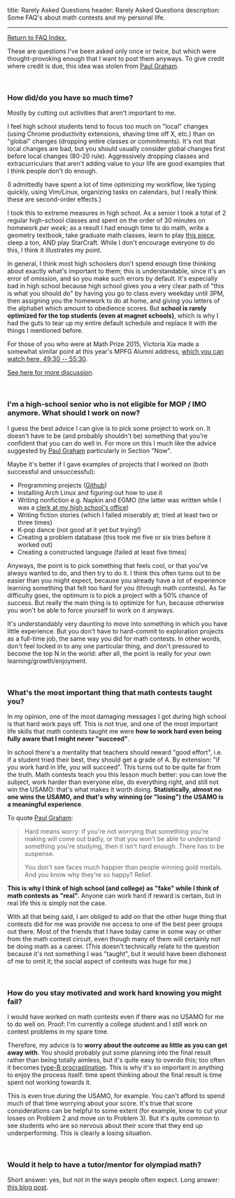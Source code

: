 title: Rarely Asked Questions
header: Rarely Asked Questions
description: Some FAQ's about math contests and my personal life.

---

[Return to FAQ Index.](faqs.html)

These are questions I've been asked only once or twice,
but which were thought-provoking enough that I want to post them anyways.
To give credit where credit is due,
this idea was stolen from [Paul Graham][raq].

<br>

### How did/do you have so much time?
Mostly by cutting out activities that aren't important to me.

I feel high school students tend to focus too much on "local" changes
(using Chrome productivity extensions, shaving time off X, etc.)
than on "global" changes (dropping entire classes or commitments).
It's not that local changes are bad, but you should usually
consider global changes first before local changes (80-20 rule).
Aggressively dropping classes and extracurriculars
that aren't adding value to your life are good examples
that I think people don't do enough.

(I admittedly have spent a lot of time optimizing my workflow,
like typing quickly, using Vim/Linux, organizing tasks on calendars,
but I really think these are second-order effects.)

I took this to extreme measures in high school.
As a senior I took a total of 2 regular high-school classes
and spent on the order of 30 minutes on homework *per week*;
as a result I had enough time to do math, write a geometry textbook,
take graduate math classes, learn to play
[this piece](https://www.youtube.com/watch?v=Pi8xsZXibIc),
sleep a ton, AND play StarCraft.
While I don't encourage everyone to do this, I think it illustrates my point.

In general, I think most high schoolers don't spend enough time thinking
about exactly what's important to them; this is understandable,
since it's an error of omission, and so you make such errors by default.
It's especially bad in high school because high school gives
you a very clear path of "this is what you should do"
by having you go to class every weekday until 3PM,
then assigning you the homework to do at home,
and giving you letters of the alphabet which amount to obedience scores.
But **school is rarely optimized for the top students
(even at magnet schools)**, which is why I had the guts to tear up my
entire default schedule and replace it with the things I mentioned before.

For those of you who were at Math Prize 2015,
Victoria Xia made a somewhat similar point at this year's MPFG Alumni address,
[which you can watch here, 49:30 -- 55:30][vxia].

[See here for more discussion][aopstime].

<br>


### I'm a high-school senior who is not eligible for MOP / IMO anymore. What should I work on now?

I guess the best advice I can give is to pick some project to work on.
It doesn't have to be (and probably shouldn't be)
something that you're confident that you can do well in.
For more on this I much like the advice suggested 
by [Paul Graham](http://paulgraham.com/hs.html)
 particularly in Section "Now".

Maybe it's better if I gave examples of projects
that I worked on (both successful and unsuccessful):

* Programming projects ([Github](https://github.com/vEnhance))
* Installing Arch Linux and figuring out how to use it
* Writing nonfiction e.g. Napkin and EGMO (the latter was written while I was a [clerk at my high school's office](https://usamo.wordpress.com/2016/05/27/fill-in-the-blank/))
* Writing fiction stories (which I failed miserably at; tried at least two or three times)
* K-pop dance (not good at it yet but trying!)
* Creating a problem database (this took me five or six tries before it worked out)
* Creating a constructed language (failed at least five times)

Anyways, the point is to pick something that feels cool,
or that you've always wanted to do, and then try to do it.
I think this often turns out to be easier than you might expect,
because you already have a lot of experience learning something
that felt too hard for you (through math contests).
As far difficulty goes,
the optimum is to pick a project with a 50% chance of success.
But really the main thing is to optimize for fun,
because otherwise you won't be able to force yourself to work on it anyways.

It's understandably very daunting to move into something
in which you have little experience.
But you don't have to hard-commit to exploration projects as a full-time job,
the same way you did for math contests.
In other words, don't feel locked in to any one particular thing,
and don't pressured to become the top N in the world:
after all, the point is really for your own learning/growth/enjoyment.

<br>

### What's the most important thing that math contests taught you?

In my opinion, one of the most damaging messages I got during high school
is that hard work pays off. This is not true, and one of the most important
life skills that math contests taught me were 
**how to work hard even being fully aware that I might never "succeed"**.

In school there's a mentality that teachers should reward "good effort",
i.e. if a student tried their best, they should get a grade of A.
By extension: "if you work hard in life, you will succeed".
This turns out to be quite far from the truth.
Math contests teach you this lesson much better:
you can love the subject, work harder than everyone else,
do everything right, and still not win the USAMO:
that's what makes it worth doing.
**Statistically, almost no one wins the USAMO,
and that's why winning (or "losing") the USAMO is a meaningful experience**.

To quote [Paul Graham](http://www.paulgraham.com/hs.html):
> Hard means worry:
> if you're not worrying that something you're making will come out badly,
> or that you won't be able to understand something you're studying,
> then it isn't hard enough. There has to be suspense.
> 
> You don't see faces much happier than people winning gold medals.
> And you know why they're so happy? Relief.

**This is why I think of high school (and college) as "fake"
while I think of math contests as "real".**
Anyone can work hard if reward is certain,
but in real life this is simply not the case.

With all that being said, I am obliged to add on that the other
huge thing that contests did for me was provide me access to one
of the best peer groups out there. Most of the friends that I have
today came in some way or other from the math contest circuit,
even though many of them will certainly not be doing math as a career.
(This doesn't technically relate to the question because it's not something
I was "taught", but it would have been dishonest of me to omit it;
the social aspect of contests was huge for me.)

<br>

### How do you stay motivated and work hard knowing you might fail?

I would have worked on math contests even if there was no USAMO
for me to do well on. Proof: I'm currently a college student and
I *still* work on contest problems in my spare time. 

Therefore, my advice is to **worry about the outcome as little as you can
get away with**.  You should probably put some planning into the final result
rather than being totally aimless, but it's quite easy to overdo this;
too often it becomes [type-B procrastination][procrastinate].
This is why it's so important in anything to enjoy the process itself: 
time spent thinking about the final result is time spent not working towards it.

This is even true *during* the USAMO, for example.
You can't afford to spend much of that time worrying about your score.
It's true that score considerations can be helpful to some extent (for example,
know to cut your losses on Problem 2 and move on to Problem 3).
But it's quite common to see students who are so nervous about their score that
they end up underperforming. This is clearly a losing situation.

<br>

### Would it help to have a tutor/mentor for olympiad math?

Short answer: yes, but not in the ways people often expect.
Long answer: [this blog post][tutor].

[raq]: http://paulgraham.com/raq.html
[tutor]: https://usamo.wordpress.com/2016/02/07/stop-paying-me-per-hour/
[vxia]: http://techtv.mit.edu/collections/mathprizeforgirls/videos/32759-math-prize-for-girls-ceremony-part-2
[aopstime]: http://www.artofproblemsolving.com/community/c5h1147943p5421541
[procrastinate]: http://paulgraham.com/procrastination.html
